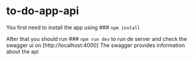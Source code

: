 # to-do-app-api
You first need to install the app using ### `npm install`

After that you should run ### `npm run dev` to run de server and check the swagger ui on [http://localhost:4000]
The swagger provides information about the api